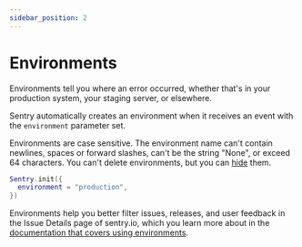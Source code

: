 ```yaml
---
sidebar_position: 2
---
```


# Environments

Environments tell you where an error occurred, whether that's in your production system, your staging server, or
elsewhere.

Sentry automatically creates an environment when it receives an event with the `environment` parameter set.

Environments are case sensitive. The environment name can't contain newlines, spaces or forward slashes, can't be the string "None", or exceed 64 characters. You can't delete environments, but you can [hide](https://docs.sentry.io/product/sentry-basics/environments/#hidden-environments) them.

```lua
Sentry.init({
  environment = "production",
})
```

Environments help you better filter issues, releases, and user feedback in the Issue Details page of sentry.io, which
you learn more about in the [documentation that covers using environments](https://docs.sentry.io/product/sentry-basics/environments/).
